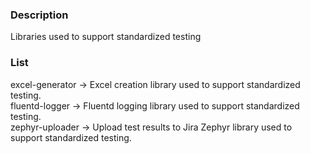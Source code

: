 ### Description

Libraries used to support standardized testing

### List

excel-generator -> Excel creation library used to support standardized testing.  
fluentd-logger -> Fluentd logging library used to support standardized testing.  
zephyr-uploader -> Upload test results to Jira Zephyr library used to support standardized testing.
